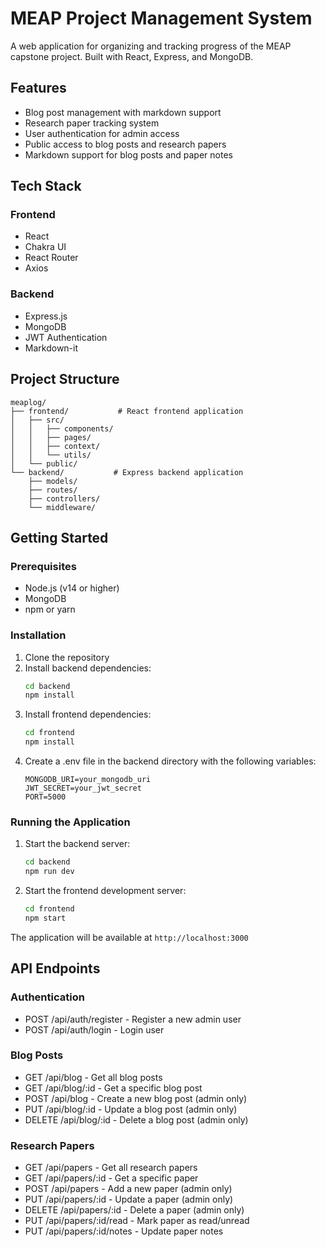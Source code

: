 # MEAP Project Management System

A web application for organizing and tracking progress of the MEAP capstone project. Built with React, Express, and MongoDB.

## Features

- Blog post management with markdown support
- Research paper tracking system
- User authentication for admin access
- Public access to blog posts and research papers
- Markdown support for blog posts and paper notes

## Tech Stack

### Frontend
- React
- Chakra UI
- React Router
- Axios

### Backend
- Express.js
- MongoDB
- JWT Authentication
- Markdown-it

## Project Structure

```
meaplog/
├── frontend/           # React frontend application
│   ├── src/
│   │   ├── components/
│   │   ├── pages/
│   │   ├── context/
│   │   └── utils/
│   └── public/
└── backend/           # Express backend application
    ├── models/
    ├── routes/
    ├── controllers/
    └── middleware/
```

## Getting Started

### Prerequisites
- Node.js (v14 or higher)
- MongoDB
- npm or yarn

### Installation

1. Clone the repository
2. Install backend dependencies:
   ```bash
   cd backend
   npm install
   ```
3. Install frontend dependencies:
   ```bash
   cd frontend
   npm install
   ```
4. Create a .env file in the backend directory with the following variables:
   ```
   MONGODB_URI=your_mongodb_uri
   JWT_SECRET=your_jwt_secret
   PORT=5000
   ```

### Running the Application

1. Start the backend server:
   ```bash
   cd backend
   npm run dev
   ```

2. Start the frontend development server:
   ```bash
   cd frontend
   npm start
   ```

The application will be available at `http://localhost:3000`

## API Endpoints

### Authentication
- POST /api/auth/register - Register a new admin user
- POST /api/auth/login - Login user

### Blog Posts
- GET /api/blog - Get all blog posts
- GET /api/blog/:id - Get a specific blog post
- POST /api/blog - Create a new blog post (admin only)
- PUT /api/blog/:id - Update a blog post (admin only)
- DELETE /api/blog/:id - Delete a blog post (admin only)

### Research Papers
- GET /api/papers - Get all research papers
- GET /api/papers/:id - Get a specific paper
- POST /api/papers - Add a new paper (admin only)
- PUT /api/papers/:id - Update a paper (admin only)
- DELETE /api/papers/:id - Delete a paper (admin only)
- PUT /api/papers/:id/read - Mark paper as read/unread
- PUT /api/papers/:id/notes - Update paper notes
